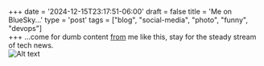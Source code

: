 +++
date = '2024-12-15T23:17:51-06:00'
draft = false
title = 'Me on BlueSky...'
type = 'post'
tags = ["blog", "social-media", "photo", "funny", "devops"]  
+++
 ...come for dumb content [from](https://bsky.app/profile/julianwest.me) me like this, stay for the steady stream of tech news. <br />
 <img src="https://julianwest.me/Blog/posts/images/bluesky-joke.jpeg" alt="Alt text">